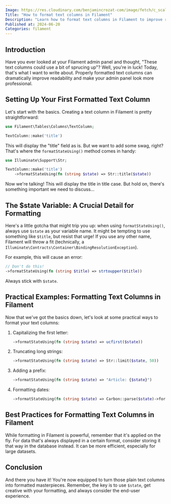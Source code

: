```yaml
---
Image: https://res.cloudinary.com/benjamincrozat-com/image/fetch/c_scale,f_webp,q_auto,w_1200/https://github.com/benjamincrozat/content/assets/3613731/c1233dbf-a9c9-46c1-bd07-522dafc6d779
Title: "How to format text columns in Filament"
Description: "Learn how to format text columns in Filament to improve readability and make your admin panel look more professional."
Published at: 2024-06-20
Categories: filament
---
```


## Introduction

Have you ever looked at your Filament admin panel and thought, "These text columns could use a bit of sprucing up"? Well, you're in luck! Today, that's what I want to write about. Properly formatted text columns can dramatically improve readability and make your admin panel look more professional.

## Setting Up Your First Formatted Text Column

Let's start with the basics. Creating a text column in Filament is pretty straightforward:

```php
use Filament\Tables\Columns\TextColumn;

TextColumn::make('title')
```

This will display the "title" field as is. But we want to add some swag, right? That's where the `formatStateUsing()` method comes in handy:

```php
use Illuminate\Support\Str;

TextColumn::make('title')
    ->formatStateUsing(fn (string $state) => Str::title($state))
```

Now we're talking! This will display the title in title case. But hold on, there's something important we need to discuss...

## The $state Variable: A Crucial Detail for Formatting

Here's a little gotcha that might trip you up: when using `formatStateUsing()`, always use `$state` as your variable name. It might be tempting to use something like `$title`, but resist that urge! If you use any other name, Filament will throw a fit (technically, a `Illuminate\Contracts\Container\BindingResolutionException`). 

For example, this will cause an error:

```php
// Don't do this!
->formatStateUsing(fn (string $title) => strtoupper($title))
```

Always stick with `$state`.

## Practical Examples: Formatting Text Columns in Filament

Now that we've got the basics down, let's look at some practical ways to format your text columns:

1. Capitalizing the first letter:
   ```php
   ->formatStateUsing(fn (string $state) => ucfirst($state))
   ```

2. Truncating long strings:
   ```php
   ->formatStateUsing(fn (string $state) => Str::limit($state, 50))
   ```

3. Adding a prefix:
   ```php
   ->formatStateUsing(fn (string $state) => "Article: {$state}")
   ```

4. Formatting dates:
   ```php
   ->formatStateUsing(fn (string $state) => Carbon::parse($state)->format('M d, Y'))
   ```

## Best Practices for Formatting Text Columns in Filament

While formatting in Filament is powerful, remember that it's applied on the fly. For data that's always displayed in a certain format, consider storing it that way in the database instead. It can be more efficient, especially for large datasets.

## Conclusion

And there you have it! You're now equipped to turn those plain text columns into formatted masterpieces. Remember, the key is to use `$state`, get creative with your formatting, and always consider the end-user experience. 
